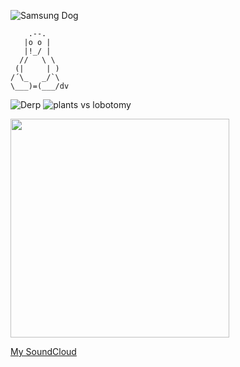![Samsung Dog](https://lifehacker.com/imagery/articles/01HF2H80SB3CZVV6YVQDSFZM0G/hero-image.fill.size_1300x475.jpg)

```
    .--.
   |o o |
   |!_/ |
  //   \ \
 (|     | )
/´\_   _/`\
\___)=(___/dv
```

![Derp](https://j.gifs.com/KerpJ1.gif) ![plants vs lobotomy](https://github.com/user-attachments/assets/250f3364-28b9-47ae-842f-c349bbe17f60)  
  
<img src="https://github.com/user-attachments/assets/ff84a9ae-234d-47e5-9420-50b8109f10d6" width="350"/>

[My SoundCloud](https://soundcloud.com/danielvegaa)

